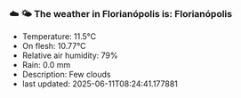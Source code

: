 ### ☁️ 🌤️  The weather in Florianópolis is: Florianópolis

- Temperature: 11.5°C
- On flesh: 10.77°C
- Relative air humidity: 79%
- Rain: 0.0 mm
- Description: Few clouds
- last updated: 2025-06-11T08:24:41.177881
